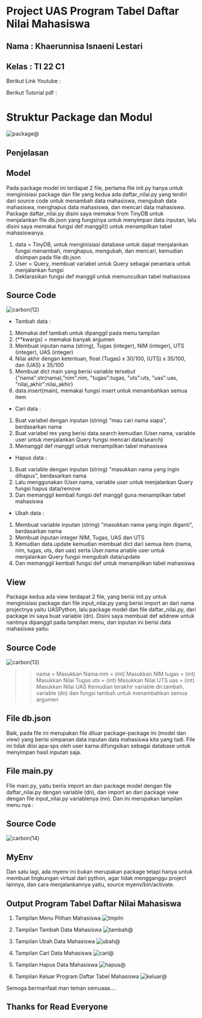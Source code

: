 # Project UAS Program Tabel Daftar Nilai Mahasiswa
## Nama : Khaerunnisa Isnaeni Lestari
## Kelas : TI 22 C1

Berikut Link Youtube :

Berikut Tutorial pdf :

# Struktur Package dan Modul
![package@](https://user-images.githubusercontent.com/115929351/212522309-b1702268-f9f4-4708-bf74-f23ce44e1aca.png)

## Penjelasan

## Model

Pada package model ini terdapat 2 file, pertama file init.py hanya untuk menginisiasi package dan file yang kedua ada daftar_nilai.py yang terdiri dari source code untuk menambah data mahasiswa, mengubah data mahasiswa, menghapus data mahasiswa, dan mencari data mahasiswa. Package daftar_nilai.py disini saya memakai from TinyDB untuk menjalankan file db.json yang fungsinya untuk menyimpan data inputan, lalu disini saya memakai fungsi def manggil() untuk menampilkan tabel mahasiswanya.
 
1. data = TinyDB, untuk menginisiasi database untuk dapat menjalankan fungsi menambah, menghapus, mengubah, dan mencari, kemudian disimpan pada file db.json
3. User = Query, membuat variabel untuk Query sebagai perantara untuk menjalankan fungsi
4. Deklarasikan fungsi def manggil untuk memunculkan tabel mahasiswa

## Source Code
![carbon(12)](https://user-images.githubusercontent.com/115929351/212523843-b9a93a1c-4461-4f8e-a0fe-4ccaf9e94cd6.png)

- Tambah data :
1. Memakai def tambah untuk dipanggil pada menu tampilan
2. (**kwargs) = memakai banyak argumen
3. Membuat inputan nama (string), Tugas (integer), NIM (integer), UTS (integer), UAS (integer)
4. Nilai akhir dengan ketentuan, float (Tugas) x 30/100, (UTS) x 35/100, dan (UAS) x 35/100
4. Membuat dict main yang berisi variable tersebut {"nama":str(nama),"nim":nim, "tugas":tugas, "uts":uts, "uas":uas, "nilai_akhir":nilai_akhir}
5. data.insert(main), memakai fungsi insert untuk menambahkan semua item

- Cari data :
1. Buat variabel dengan inputan (string) "mau cari nama siapa", berdasarkan nama
2. Buat variabel res yang berisi data.search kemudian (User.nama, variable user untuk menjalankan Query fungsi mencari data/search)
3. Memanggil def manggil untuk menampilkan tabel mahasiswa

- Hapus data :
1. Buat variable dengan inputan (string) "masukkan nama yang ingin dihapus", berdasarkan nama
2. Lalu menggunakan (User.nama, variable user untuk menjalankan Query fungsi hapus data/remove
3. Dan memanggil kembali fungsi def manggil guna menampilkan tabel mahasiswa

- Ubah data :
1. Membuat variable inputan (string) "masukkan nama yang ingin diganti", berdasarkan nama
2. Membuat inputan integer NIM, Tugas, UAS dan UTS
3. Kemudian data.update kemudian membuat dict dari semua item (nama, nim, tugas, uts, dan uas) serta User.nama ariable user untuk menjalankan Query fungsi mengubah data/update
4. Dan memanggil kembali fungsi def untuk menampilkan tabel mahasiswa

## View

Package kedua ada view terdapat 2 file, yang berisi init.py untuk menginisiasi package dan file input_nilai.py yang berisi import an dari nama projectnya yaitu UASPython, lalu package model dan file daftar_nilai.py, dari package ini saya buat variable (dn). Disini saya membuat def addnew untuk nantinya dipanggil pada tampilan menu, dan inputan ini berisi data mahasiswa yaitu:

## Source Code
![carbon(13)](https://user-images.githubusercontent.com/115929351/212523942-a4cb4329-375b-4034-889d-bae83e1403f6.png)

>> nama   = Masukkan Nama
>> nim    = (int) Masukkan NIM
>> tugas  = (int) Masukkan Nilai Tugas
>> uts    = (int) Masukkan Nilai UTS
>> uas    = (int) Masukkan Nilai UAS
Kemudian terakhir variable dn.tambah, variable (dn) dan fungsi tambah untuk menambahkan semua argumen

## File db.json

Baik, pada file ini merupakan file diluar package-package ini (model dan view) yang berisi simpanan data inputan data mahasiswa kita yang tadi. File ini tidak diisi apa-sps oleh user karna difungsikan sebagai database untuk menyimpan hasil inputan saja.

## File main.py

FIle main.py, yaitu beriis import an dari package model dengan file daftar_nilai.py dengan variable (dn), dan import an dari package view dengan file input_nilai.py variablenya (nn). Dan ini merupakan tampilan menu nya :

## Source Code
![carbon(14)](https://user-images.githubusercontent.com/115929351/212524112-f399cf64-2c71-44f6-9744-8ee53c04a42b.png)

## MyEnv

Dan satu lagi, ada myenv ini bukan merupakan package tetapi hanya untuk membuat lingkungan virtual dari python, agar tidak mengganggu project lainnya, dan cara menjalankannya yaitu, source myenv/bin/activate.

## Output Program Tabel Daftar Nilai Mahasiswa

1. Tampilan Menu Pilihan Mahasiswa
![tmpiln](https://user-images.githubusercontent.com/115929351/212524257-a12b179c-a1e5-46fc-831e-6e1c823fea12.png)

2. Tampilan Tambah Data Mahasiswa
![tambah@](https://user-images.githubusercontent.com/115929351/212524272-2a0bf423-1b0d-410a-9be4-1f0720189403.png)

3. Tampilan Ubah Data Mahasiswa
![ubah@](https://user-images.githubusercontent.com/115929351/212524288-b00e403a-99e5-46ca-9cde-cb6418821f13.png)

4. Tampilan Cari Data Mahasiswa
![cari@](https://user-images.githubusercontent.com/115929351/212524313-c6c337a3-b4ff-4e92-902c-579228436263.png)

5. Tampilan Hapus Data Mahasiswa
![hapus@](https://user-images.githubusercontent.com/115929351/212524327-295df118-bd2e-4b97-856f-b9b356054b2b.png)

6. Tampilan Keluar Program Daftar Tabel Mahasiswa
![keluar@](https://user-images.githubusercontent.com/115929351/212524336-aa671b70-009f-4a00-9a9d-1beee4e66f23.png)

Semoga bermanfaat man teman semuaaa....

## Thanks for Read Everyone
